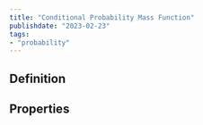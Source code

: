 ```yaml
---
title: "Conditional Probability Mass Function"
publishdate: "2023-02-23"
tags:
- "probability"
---
```


## Definition
## Properties
